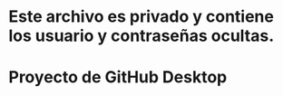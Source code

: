 # Este archivo es privado y contiene los usuario y contraseñas ocultas.

# Proyecto de GitHub Desktop
